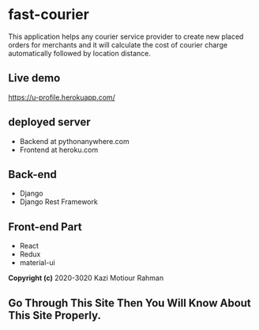 # fast-courier
This application helps any courier service provider to create new placed orders for merchants and it will calculate the cost of courier charge automatically followed by location distance.

## Live demo
https://u-profile.herokuapp.com/

## deployed server
* Backend at pythonanywhere.com
* Frontend at heroku.com

## Back-end
* Django
* Django Rest Framework
## Front-end Part
* React
* Redux
* material-ui


**Copyright (c)** 2020-3020 Kazi Motiour Rahman
## Go Through This Site Then You Will Know About This Site Properly.

